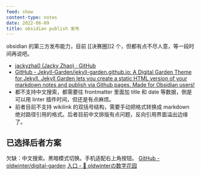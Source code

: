 ```yaml
---
feed: show
content-type: notes
date: 2022-06-09
title: obsidian publish 发布
---
```


obsidian 的第三方发布能力，目前 [[决赛圈]]2 个，但都有点不尽人意，等一段时间再说吧。

- [jackyzha0 (Jacky Zhao) · GitHub](https://github.com/jackyzha0)
- [GitHub - Jekyll-Garden/jekyll-garden.github.io: A Digital Garden Theme for Jekyll. Jekyll Garden lets you create a static HTML version of your markdown notes and publish via Github pages. Made for Obsidian users!](https://github.com/Jekyll-Garden/jekyll-garden.github.io)
- 都不支持中文搜索，都需要往 frontmatter 里面加 title 和 date 等数据，倒是可以用 linter 插件时间，但还是有点麻烦。
- 前者目前不支持 wikilink 的双括号结构，需要手动把格式转换成 markdown 绝对路径引用的格式。后者目前中文排版有点问题，反向引用界面溢出边缘了。


## 已选择后者方案
欠缺：中文搜索。黑暗模式切换。手机适配右上角按钮。
[GitHub - oldwinter/digital-garden](https://github.com/oldwinter/digital-garden)
[入口 - 🌱 oldwinterの数字花园](https://blog.oldwinter.top/)